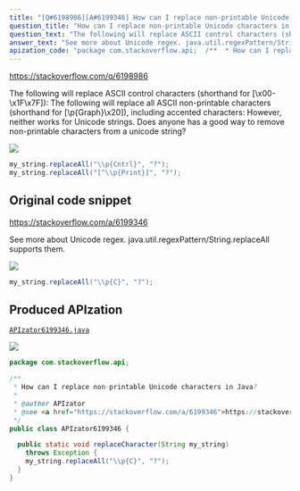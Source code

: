 ```yaml
---
title: "[Q#6198986][A#6199346] How can I replace non-printable Unicode characters in Java?"
question_title: "How can I replace non-printable Unicode characters in Java?"
question_text: "The following will replace ASCII control characters (shorthand for [\\x00-\\x1F\\x7F]): The following will replace all ASCII non-printable characters (shorthand for [\\p{Graph}\\x20]), including accented characters: However, neither works for Unicode strings. Does anyone has a good way to remove non-printable characters from a unicode string?"
answer_text: "See more about Unicode regex. java.util.regexPattern/String.replaceAll supports them."
apization_code: "package com.stackoverflow.api;  /**  * How can I replace non-printable Unicode characters in Java?  *  * @author APIzator  * @see <a href=\"https://stackoverflow.com/a/6199346\">https://stackoverflow.com/a/6199346</a>  */ public class APIzator6199346 {    public static void replaceCharacter(String my_string)     throws Exception {     my_string.replaceAll(\"\\\\p{C}\", \"?\");   } }"
---
```


https://stackoverflow.com/q/6198986

The following will replace ASCII control characters (shorthand for [\x00-\x1F\x7F]):
The following will replace all ASCII non-printable characters (shorthand for [\p{Graph}\x20]), including accented characters:
However, neither works for Unicode strings. Does anyone has a good way to remove non-printable characters from a unicode string?


<div class="code-logo"><img src="/stackoverflow.png" /></div>

```java
my_string.replaceAll("\\p{Cntrl}", "?");
my_string.replaceAll("[^\\p{Print}]", "?");
```


## Original code snippet

https://stackoverflow.com/a/6199346

See more about Unicode regex. java.util.regexPattern/String.replaceAll supports them.

<div class="code-logo"><img src="/stackoverflow.png" /></div>

```java
my_string.replaceAll("\\p{C}", "?");
```

## Produced APIzation

[`APIzator6199346.java`](https://github.com/pasqualesalza/apization-temp/raw/main/data/search/APIzator6199346.java)

<div class="code-logo"><img src="/apizator.png" /></div>

```java
package com.stackoverflow.api;

/**
 * How can I replace non-printable Unicode characters in Java?
 *
 * @author APIzator
 * @see <a href="https://stackoverflow.com/a/6199346">https://stackoverflow.com/a/6199346</a>
 */
public class APIzator6199346 {

  public static void replaceCharacter(String my_string)
    throws Exception {
    my_string.replaceAll("\\p{C}", "?");
  }
}

```